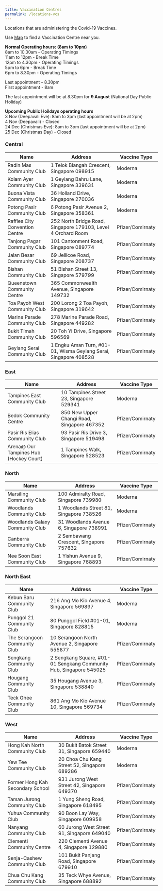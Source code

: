 ```yaml
---
title: Vaccination Centres
permalink: /locations-vcs
---
```

Locations that are administering the Covid-19 Vaccines. 


Use [Map](https://www.onemap.sg/main/v2/vaccination) to find a Vaccination Centre near you.

**Normal Operating hours: (8am to 10pm)** <br>
8am to 10.30am - Operating Timings<br>
11am to 12pm - Break Time <br>
12pm to 4.30pm - Operating Timings<br>
5pm to 6pm - Break Time <br>
6pm to 8.30pm - Operating Timings <br>

Last appointment - 8.30pm <br>
First appointment - 8am

The last appointment will be at 8.30pm for **9 August** (National Day Public Holiday) <br>

**Upcoming Public Hoildays operating hours**<br>
3 Nov (Deepavali Eve): 8am to 3pm (last appointment will be at 2pm)<br>
4 Nov (Deepavali) - Closed<br>
24 Dec (Christmas Eve): 8am to 3pm (last appointment will be at 2pm)<br>
25 Dec (Christmas Day) - Closed

###  **Central**
<table>
  <thead>
    <tr>
      <th>Name</th>
      <th>Address</th>
			<th>Vaccine Type</th>
    </tr>
  </thead>
  <tbody>
		<!--start of row-->
    <tr>
      <td>Radin Mas Community Club  </td>
      <td>1 Telok Blangah Crescent, Singapore 098915</td>
			<td>Moderna</td>
    </tr>
    <!--end of row-->
		<!--start of row-->
    <tr>
      <td>Kolam Ayer Community Club  </td>
      <td>1 Geylang Bahru Lane, Singapore 339631</td>
			<td>Moderna</td>
    </tr>
    <!--end of row-->
		<!--start of row-->
    <tr>
      <td>Buona Vista Community Club </td>
      <td>36 Holland Drive, Singapore 270036</td>
			<td>Moderna</td>
    </tr>
    <!--end of row-->
		<!--start of row-->
    <tr>
      <td>Potong Pasir Community Club </td>
      <td>6 Potong Pasir Avenue 2, Singapore 358361</td>
			<td>Moderna</td>
    </tr>
    <!--end of row-->
    <!--start of row-->
    <tr>
      <td>Raffles City Convention Centre</td>
      <td>252 North Bridge Road, Singapore 179103, Level 4 Orchard Room</td>
			<td>Pfizer/Comirnaty</td>
    </tr>
    <!--end of row-->
		<!--start of row-->
    <tr>
      <td>Tanjong Pagar Community Club</td>
      <td>101 Cantonment Road, Singapore 089774</td>
			<td>Pfizer/Comirnaty</td>
    </tr>
    <!--end of row-->
		<!--start of row-->
    <tr>
      <td>Jalan Besar Community Club</td>
      <td>69 Jellicoe Road, Singapore 208737</td>
			<td>Pfizer/Comirnaty</td>
    </tr>
    <!--end of row-->
		<!--start of row-->
    <tr>
      <td>Bishan Community Club</td>
      <td>51 Bishan Street 13, Singapore 579799</td>
			<td>Pfizer/Comirnaty</td>
    </tr>
    <!--end of row-->
		<!--start of row-->
    <tr>
      <td>Queenstown Community Centre </td>
      <td>365 Commonwealth Avenue, Singapore 149732</td>
			<td>Pfizer/Comirnaty</td>
    </tr>
    <!--end of row-->
		<!--start of row-->
    <tr>
      <td>Toa Payoh West Community Club </td>
      <td>200 Lorong 2 Toa Payoh, Singapore 319642</td>
			<td>Pfizer/Comirnaty</td>
    </tr>
    <!--end of row-->
		<!--start of row-->
    <tr>
      <td>Marine Parade Community Club </td>
      <td>278 Marine Parade Road, Singapore 449282</td>
			<td>Pfizer/Comirnaty</td>
    </tr>
    <!--end of row-->
		<!--start of row-->
    <tr>
      <td>Bukit Timah Community Club</td>
      <td>20 Toh Yi Drive, Singapore 596569</td>
			<td>Pfizer/Comirnaty</td>
    </tr>
    <!--end of row-->
		<!--start of row-->
    <tr>
      <td>Geylang Serai Community Club  </td>
      <td>1 Engku Aman Turn, #01-01, Wisma Geylang Serai, Singapore 408528</td>
			<td>Pfizer/Comirnaty</td>
    </tr>
    <!--end of row-->
  </tbody>
</table>


### **East**
<table>
  <thead>
    <tr>
      <th>Name</th>
      <th>Address</th>
			<th>Vaccine Type</th>
    </tr>
  </thead>
  <tbody>
		<!--start of row-->
    <tr>
      <td>Tampines East Community Club </td>
      <td>10 Tampines Street 23, Singapore 529341</td>
			<td>Moderna</td>
    </tr>
    <!--end of row--
		<!--start of row-->
    <tr>
      <td>Bedok Community Centre   </td>
      <td>850 New Upper Changi Road, Singapore 467352</td>
			<td>Pfizer/Comirnaty</td>
    </tr>
    <!--end of row-->
		<!--start of row-->
    <tr>
      <td>Pasir Ris Elias Community Club    </td>
      <td>93 Pasir Ris Drive 3, Singapore 519498</td>
			<td>Pfizer/Comirnaty</td>
    </tr>
    <!--end of row-->
		<!--start of row-->
    <tr>
      <td>Arena@ Our Tampines Hub (Hockey Court)  </td>
      <td>1 Tampines Walk, Singapore 528523</td>
			<td>Pfizer/Comirnaty</td>
    </tr>
    <!--end of row-->
  </tbody>
</table>

### **North**
<table>
  <thead>
    <tr>
      <th>Name</th>
      <th>Address</th>
			<th>Vaccine Type</th>
    </tr>
  </thead>
  <tbody>
		<!--start of row-->
    <tr>
      <td>Marsiling Community Club   </td>
      <td>100 Admiralty Road, Singapore 739980</td>
			<td>Moderna</td>
    </tr>
    <!--end of row-->
		<!--start of row-->
    <tr>
      <td>Woodlands Community Club   </td>
      <td>1 Woodlands Street 81, Singapore 738526</td>
			<td>Moderna</td>
    </tr>
    <!--end of row-->
    <!--start of row-->
    <tr>
      <td>Woodlands Galaxy Community Club</td>
      <td>31 Woodlands Avenue 6, Singapore 738991</td>
			<td>Pfizer/Comirnaty</td>
    </tr>
    <!--end of row-->
		<!--start of row-->
    <tr>
      <td>Canberra Community Club</td>
      <td>2 Sembawang Crescent, Singapore 757632</td>
			<td>Pfizer/Comirnaty</td>
    </tr>
    <!--end of row-->
			<!--start of row-->
    <tr>
      <td>Nee Soon East Community Club</td>
      <td>1 Yishun Avenue 9, Singapore 768893</td>
			<td>Pfizer/Comirnaty</td>
    </tr>
    <!--end of row-->
  </tbody>
</table>

### **North East**
<table>
  <thead>
    <tr>
      <th>Name</th>
      <th>Address</th>
			<th>Vaccine Type</th>
    </tr>
  </thead>
  <tbody>
		<!--start of row-->
    <tr>
      <td>Kebun Baru Community Club   </td>
      <td>216 Ang Mo Kio Avenue 4, Singapore 569897</td>
			<td>Moderna</td>
    </tr>
    <!--end of row-->
		<!--start of row-->
    <tr>
      <td>Punggol 21 Community Club   </td>
      <td>80 Punggol Field #01-01, Singapore 828815</td>
			<td>Moderna</td>
    </tr>
    <!--end of row-->
    <!--start of row-->
    <tr>
      <td>The Serangoon Community Club </td>
      <td>10 Serangoon North Avenue 2, Singapore 555877</td>
			<td>Pfizer/Comirnaty</td>
    </tr>
    <!--end of row-->
		<!--start of row-->
    <tr>
      <td>Sengkang Community Club  </td>
      <td>2 Sengkang Square,  #01-01 Sengkang Community Hub, Singapore 545025</td>
			<td>Pfizer/Comirnaty</td>
    </tr>
    <!--end of row-->
		<!--start of row-->
    <tr>
      <td>Hougang Community Club    </td>
      <td>35 Hougang Avenue 3, Singapore 538840</td>
			<td>Pfizer/Comirnaty</td>
    </tr>
    <!--end of row-->
		<!--start of row-->
    <tr>
      <td>Teck Ghee Community Club</td>
      <td>861 Ang Mo Kio Avenue 10, Singapore 569734</td>
			<td>Pfizer/Comirnaty</td>
    </tr>
    <!--end of row-->
  </tbody>
</table>

### **West**
<table>
  <thead>
    <tr>
      <th>Name</th>
      <th>Address</th>
			<th>Vaccine Type</th>
    </tr>
  </thead>
  <tbody>
		<!--start of row-->
    <tr>
      <td>Hong Kah North Community Club </td>
      <td>30 Bukit Batok Street 31, Singapore 659440</td>
			<td>Moderna</td>
    </tr>
    <!--end of row-->
		<!--start of row-->
    <tr>
      <td>Yew Tee Community Club   </td>
      <td>20 Choa Chu Kang Street 52, Singapore 689286</td>
			<td>Moderna</td>
    </tr>
    <!--end of row-->
    <!--start of row-->
    <tr>
      <td>Former Hong Kah Secondary School</td>
      <td>931 Jurong West Street 42, Singapore 649370</td>
			<td>Pfizer/Comirnaty</td>
    </tr>
    <!--end of row-->
		<!--start of row-->
    <tr>
      <td>Taman Jurong Community Club</td>
      <td>1 Yung Sheng Road, Singapore 618495</td>
			<td>Pfizer/Comirnaty</td>
    </tr>
    <!--end of row-->
		<!--start of row-->
    <tr>
      <td>Yuhua Community Club </td>
      <td>90 Boon Lay Way, Singapore 609958</td>
			<td>Pfizer/Comirnaty</td>
    </tr>
    <!--end of row-->
		<!--start of row-->
    <tr>
      <td>Nanyang Community Club </td>
      <td>60 Jurong West Street 91, Singapore 649040</td>
			<td>Pfizer/Comirnaty</td>
    </tr>
    <!--end of row-->
		<!--start of row-->
    <tr>
      <td>Clementi Community Centre  </td>
      <td>220 Clementi Avenue 4, Singapore 129880</td>
			<td>Pfizer/Comirnaty</td>
    </tr>
    <!--end of row-->
		<!--start of row-->
    <tr>
      <td>Senja-Cashew Community Club</td>
      <td>101 Bukit Panjang Road, Singapore 679910</td>
			<td>Pfizer/Comirnaty</td>
		</tr>
		<!--end of row-->
		<!--start of row-->
    <tr>
      <td>Chua Chu Kang Community Club </td>
      <td>35 Teck Whye Avenue, Singapore 688892</td>
			<td>Pfizer/Comirnaty</td>
    </tr>
    <!--end of row-->
	</tbody>
		
</table>